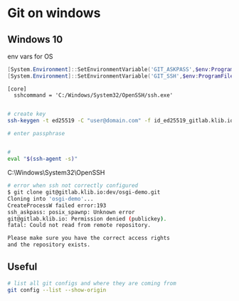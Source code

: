 # Git on windows

## Windows 10

env vars for OS
```powershell
[System.Environment]::SetEnvironmentVariable('GIT_ASKPASS',$env:ProgramFiles+'\Git\mingw64\libexec\git-core\git-askpass.exe', 'User')
[System.Environment]::SetEnvironmentVariable('GIT_SSH',$env:ProgramFiles+'\Git\usr\bin\ssh.exe', 'User')
```


```~/.gitconfig
[core]
  sshcommand = 'C:/Windows/System32/OpenSSH/ssh.exe'
```

```bash

# create key
ssh-keygen -t ed25519 -C "user@domain.com" -f id_ed25519_gitlab.klib.io

# enter passphrase


# 
eval "$(ssh-agent -s)"
```

C:\Windows\System32\OpenSSH

``` bash
# error when ssh not correctly configured
$ git clone git@gitlab.klib.io:dev/osgi-demo.git
Cloning into 'osgi-demo'...
CreateProcessW failed error:193
ssh_askpass: posix_spawnp: Unknown error
git@gitlab.klib.io: Permission denied (publickey).
fatal: Could not read from remote repository.

Please make sure you have the correct access rights
and the repository exists.
```

## Useful

```bash
# list all git configs and where they are coming from
git config --list --show-origin
```

